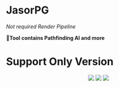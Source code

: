 # JasorPG

*Not required Render Pipeline*

**🔧Tool contains Pathfinding AI and more**
# Support Only Version 
<div align="center">
  <img src="https://img.shields.io/badge/unity-2020.3.48f1-brightgreen?style=flat-square&logo=unity&logoColor=white" style="max-width: 80%;" /> <img src="https://img.shields.io/badge/unity-2017.3.40f1-brightgreen?style=flat-square&logo=unity&logoColor=white" style="max-width: 80%;" />
<img src="https://img.shields.io/badge/unity-2018.4.36f1-brightgreen?style=flat-square&logo=unity&logoColor=white" style="max-width: 80%;" />  

</div>
